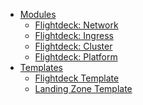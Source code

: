   - [Modules](../../reference/modules.md)
      - [Flightdeck:
        Network](../../reference/modules/flightdeck--network.md)
      - [Flightdeck:
        Ingress](../../reference/modules/flightdeck--ingress.md)
      - [Flightdeck:
        Cluster](../../reference/modules/flightdeck--cluster.md)
      - [Flightdeck:
        Platform](../../reference/modules/flightdeck--platform.md)
  - [Templates](../../reference/templates.md)
      - [Flightdeck
        Template](../../reference/templates/flightdeck-template.md)
      - [Landing Zone
        Template](../../reference/templates/landing-zone-template.md)
